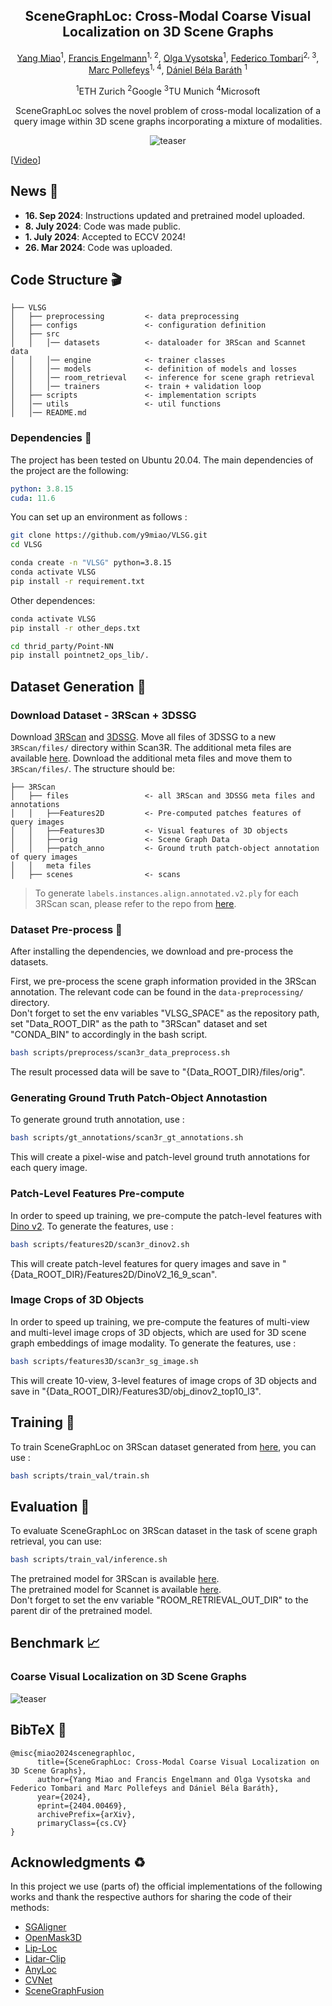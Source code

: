 <div align='center'>
<h2 align="center"> SceneGraphLoc:  Cross-Modal Coarse Visual Localization on 3D Scene Graphs </h2>

<a href="https://y9miao.github.io/">Yang Miao</a><sup>1</sup>, 
<a href="https://cvg.ethz.ch/team/Dr-Francis-Engelmann">Francis Engelmann</a><sup>1, 2</sup>, 
<a href="https://cvg.ethz.ch/team/Dr-Olga-Vysotska">Olga Vysotska</a><sup>1</sup>, 
<a href="https://federicotombari.github.io/"> Federico Tombari</a><sup>2, 3</sup>, 
<a href="https://cvg.ethz.ch/team/Prof-Dr-Marc-Pollefeys"> Marc Pollefeys</a><sup>1, 4</sup>, 
<a href="https://cvg.ethz.ch/team/Dr-Daniel-Bela-Barath"> Dániel Béla Baráth</a> <sup>1</sup>

<sup>1</sup>ETH Zurich   <sup>2</sup>Google   <sup>3</sup>TU Munich   <sup>4</sup>Microsoft

SceneGraphLoc solves the novel problem of cross-modal localization of a query image within 3D scene graphs incorporating a mixture of modalities.


![teaser](./repo_info/TeaserImage.jpg)
</div>

[[Video](https://www.youtube.com/watch?v=_7YPGsMrVcQ)]
<!-- [[Project Webpage](https://sayandebsarkar.com/sgaligner/)]
[[Paper](https://arxiv.org/abs/2304.14880)] -->


## News :newspaper:

<!-- * **14. July 2023** : SGAligner accepted to ICCV 2023. :fire:
* **1. May 2023**: [SGAligner preprint](https://arxiv.org/abs/2304.14880v1) released on arXiv. -->
* **16. Sep 2024**: Instructions updated and pretrained model uploaded.
* **8. July 2024**: Code was made public.
* **1. July 2024**: Accepted to ECCV 2024!
* **26. Mar 2024**: Code was uploaded.

## Code Structure :clapper:

```
├── VLSG
│   ├── preprocessing         <- data preprocessing
│   ├── configs               <- configuration definition
│   ├── src
│   │   │── datasets          <- dataloader for 3RScan and Scannet data
│   │   │── engine            <- trainer classes
│   │   │── models            <- definition of models and losses
│   │   │── room_retrieval    <- inference for scene graph retrieval
│   │   │── trainers          <- train + validation loop 
│   ├── scripts               <- implementation scripts 
│   │── utils                 <- util functions
│   │── README.md                    
```

### Dependencies :memo:

The project has been tested on Ubuntu 20.04.
The main dependencies of the project are the following:
```yaml
python: 3.8.15
cuda: 11.6
```
You can set up an environment as follows :
```bash
git clone https://github.com/y9miao/VLSG.git
cd VLSG

conda create -n "VLSG" python=3.8.15
conda activate VLSG
pip install -r requirement.txt
```
Other dependences:
```bash
conda activate VLSG
pip install -r other_deps.txt

cd thrid_party/Point-NN
pip install pointnet2_ops_lib/.
```

## Dataset Generation :hammer:
### Download Dataset - 3RScan + 3DSSG
Download [3RScan](https://github.com/WaldJohannaU/3RScan) and [3DSSG](https://3dssg.github.io/). Move all files of 3DSSG to a new ``3RScan/files/`` directory within Scan3R. The additional meta files are available [here](https://drive.google.com/file/d/1abvycfnwZFBBqYuZN5WFJ80JAB1GwWPN/view?usp=sharing). Download the additional meta files and move them to ``3RScan/files/``.
The structure should be:

```
├── 3RScan
│   ├── files                 <- all 3RScan and 3DSSG meta files and annotations
│   │   ├──Features2D         <- Pre-computed patches features of query images
│   │   ├──Features3D         <- Visual features of 3D objects
│   │   ├──orig               <- Scene Graph Data
│   │   ├──patch_anno         <- Ground truth patch-object annotation of query images
│   │   meta files
│   ├── scenes                <- scans
```

> To generate ``labels.instances.align.annotated.v2.ply`` for each 3RScan scan, please refer to the repo from 
[here](``https://github.com/ShunChengWu/3DSSG/blob/master/data_processing/transform_ply.py``).



### Dataset Pre-process :hammer:
After installing the dependencies, we download and pre-process the datasets. 



First, we pre-process the scene graph information provided in the 3RScan annotation. The relevant code can be found in the ``data-preprocessing/`` directory.   
Don't forget to set the env variables "VLSG_SPACE" as the repository path,  set "Data_ROOT_DIR" as the path to "3RScan" dataset and set "CONDA_BIN" to accordingly in the bash script.

```bash
bash scripts/preprocess/scan3r_data_preprocess.sh
```
The result processed data will be save to "{Data_ROOT_DIR}/files/orig".
<!-- > __Note__ To adhere to our evaluation procedure, please do not change the seed value in the files in ``configs/`` directory.  -->

### Generating Ground Truth Patch-Object Annotastion
To generate ground truth annotation, use : 
```bash
bash scripts/gt_annotations/scan3r_gt_annotations.sh
```
This will create a pixel-wise and patch-level ground truth annotations for each query image.  

### Patch-Level Features Pre-compute
In order to speed up training, we pre-compute the patch-level features with 
      [Dino v2](https://dinov2.metademolab.com/). 
To generate the features, use : 
```bash
bash scripts/features2D/scan3r_dinov2.sh
```
This will create patch-level features for query images and save in "{Data_ROOT_DIR}/Features2D/DinoV2_16_9_scan".  

### Image Crops of 3D Objects
In order to speed up training, we pre-compute the features of multi-view and multi-level image crops of 3D objects, which are used for 3D scene graph embeddings of image modality.
To generate the features, use : 
```bash
bash scripts/features3D/scan3r_sg_image.sh
```
This will create 10-view, 3-level features of image crops of 3D objects and save in "{Data_ROOT_DIR}/Features3D/obj_dinov2_top10_l3". 

## Training :bullettrain_side:
To train SceneGraphLoc on 3RScan dataset generated from [here](#dataset-generation-hammer), you can use :

```bash
bash scripts/train_val/train.sh
```

## Evaluation :vertical_traffic_light:
To evaluate SceneGraphLoc on 3RScan dataset in the task of scene graph retrieval, you can use:

```bash
bash scripts/train_val/inference.sh
```
The pretrained model for 3RScan is available [here](https://drive.google.com/file/d/11pdML8cXRW1sGAPd7wJfqGccjrcqIYu_/view?usp=sharing).  
The pretrained model for Scannet is available [here]([https://drive.google.com/file/d/1rwRoRJxncNnO2u0XLr0Bc2RFGc_ktrH5/view?usp=drive_link]).  
Don't forget to set the env variable "ROOM_RETRIEVAL_OUT_DIR" to the parent dir of the pretrained model. 

## Benchmark :chart_with_upwards_trend:
### Coarse Visual Localization on 3D Scene Graphs
![teaser](./repo_info/Results.png)

## BibTeX :pray:
```
@misc{miao2024scenegraphloc,
      title={SceneGraphLoc: Cross-Modal Coarse Visual Localization on 3D Scene Graphs}, 
      author={Yang Miao and Francis Engelmann and Olga Vysotska and Federico Tombari and Marc Pollefeys and Dániel Béla Baráth},
      year={2024},
      eprint={2404.00469},
      archivePrefix={arXiv},
      primaryClass={cs.CV}
}
 ```

## Acknowledgments :recycle:
In this project we use (parts of) the official implementations of the following works and thank the respective authors for sharing the code of their methods: 
- [SGAligner](https://github.com/sayands/sgaligner) 
- [OpenMask3D](https://openmask3d.github.io/)
- [Lip-Loc](https://liploc.shubodhs.ai/) 
- [Lidar-Clip](https://github.com/atonderski/lidarclip)
- [AnyLoc](https://github.com/AnyLoc/AnyLoc)
- [CVNet](https://github.com/sungonce/CVNet)
- [SceneGraphFusion](https://github.com/ShunChengWu/3DSSG)

